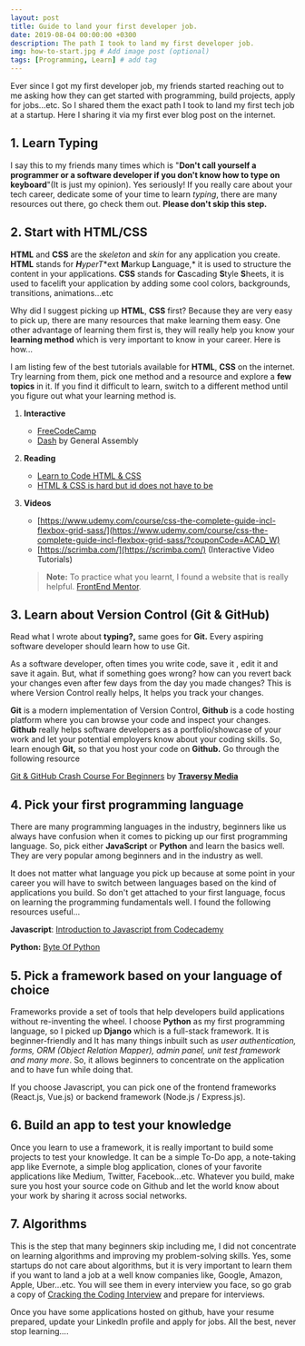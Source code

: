 ```yaml
---
layout: post
title: Guide to land your first developer job.
date: 2019-08-04 00:00:00 +0300
description: The path I took to land my first developer job.
img: how-to-start.jpg # Add image post (optional)
tags: [Programming, Learn] # add tag
---
```



Ever since I got my first developer job, my friends started reaching out to me asking how they can get started with programming, build projects, apply for jobs...etc. So I shared them the exact path I took to land my first tech job at a startup. Here I sharing it via my first ever blog post on the internet.

## 1. Learn Typing

I say this to my friends many times which is "**Don't call yourself a programmer or a software developer if you don't know how to type on keyboard**"(It is just my opinion). Yes seriously! If you really care about your tech career, dedicate some of your time to learn *typing*, there are many resources out there, go check them out. **Please don't skip this step.**

## 2. Start with HTML/CSS

**HTML** and **CSS** are the *skeleton* and *skin* for any application you create. **HTML** stands for ***H**yper**T**ext **M**arkup **L**anguage,* it is used to structure the content in your applications. **CSS** stands for **C**ascading **S**tyle **S**heets, it is used to facelift your application by adding some cool colors, backgrounds, transitions, animations...etc

Why did I suggest picking up **HTML**, **CSS** first? Because they are very easy to pick up, there are many resources that make learning them easy. One other advantage of learning them first is, they will really help you know your **learning method** which is very important to know in your career. Here is how... 

I am listing few of the best tutorials available for **HTML**, **CSS** on the internet. Try learning from them, pick one method and a resource and explore a **few topics** in it. If you find it difficult to learn, switch to a different method until you figure out what your learning method is.

1. **Interactive**
    - [FreeCodeCamp](https://learn.freecodecamp.org/)
    - [Dash](https://dash.generalassemb.ly/) by General Assembly
2. **Reading**
    - [Learn to Code HTML & CSS](https://learn.shayhowe.com/)
    - [HTML & CSS is hard but id does not have to be](https://internetingishard.com/)
3. **Videos**
    - [https://www.udemy.com/course/css-the-complete-guide-incl-flexbox-grid-sass/](https://www.udemy.com/course/css-the-complete-guide-incl-flexbox-grid-sass/?couponCode=ACAD_W)
    - [https://scrimba.com/](https://scrimba.com/) (Interactive Video Tutorials)

    > **Note:** To practice what you learnt, I found a website that is really helpful. [FrontEnd Mentor](https://www.frontendmentor.io/).

## 3. Learn about Version Control (Git & GitHub)

Read what I wrote about **typing?,** same goes for **Git.** Every aspiring software developer should learn how to use Git.

As a software developer, often times you write code, save it , edit it and save it again. But, what if something goes wrong? how can you revert back your changes even after few days from the day you made changes? This is where Version Control really helps, It helps you track your changes.

**Git** is a modern implementation of Version Control, **Github** is a code hosting platform where you can browse your code and inspect your changes. **Github** really helps software developers as a portfolio/showcase of your work and let your potential employers know about your coding skills. So, learn enough **Git,** so that you host your code on **Github.** Go through the following resource

[Git & GitHub Crash Course For Beginners](https://youtu.be/SWYqp7iY_Tc) by [**Traversy Media**](https://www.youtube.com/channel/UC29ju8bIPH5as8OGnQzwJyA)

## 4. Pick your first programming language

There are many programming languages in the industry, beginners like us always have confusion when it comes to picking up our first programming language. So, pick either **JavaScript** or **Python**  and learn the basics well. They are very popular among beginners and in the industry as well. 

It does not matter what language you pick up because at some point in your career you will have to switch between languages based on the kind of applications you build. So don't get attached to your first language, focus on learning the programming fundamentals well. I found the following resources useful...

**Javascript**: [Introduction to Javascript from Codecademy](https://www.codecademy.com/learn/introduction-to-javascript)

**Python:** [Byte Of Python](https://python.swaroopch.com/)

## 5. Pick a framework based on your language of choice

Frameworks provide a set of tools that help developers build applications without re-inventing the wheel. I choose **Python** as my first programming language, so I picked up **Django** which is a full-stack framework. It is beginner-friendly and It has many things inbuilt such as *user authentication, forms, ORM (Object Relation Mapper), admin panel, unit test framework and many more*. So, it allows beginners to concentrate on the application and to have fun while doing that.

If you choose Javascript, you can pick one of the frontend frameworks (React.js, Vue.js) or backend framework (Node.js / Express.js).

## 6. Build an app to test your knowledge

Once you learn to use a framework, it is really important to build some projects to test your knowledge. It can be a simple To-Do app, a note-taking app like Evernote, a simple blog application, clones of your favorite applications like Medium, Twitter, Facebook...etc. Whatever you build, make sure you host your source code on Github and let the world know about your work by sharing it across social networks. 

## 7. Algorithms

This is the step that many beginners skip including me, I did not concentrate on learning algorithms and improving my problem-solving skills. Yes, some startups do not care about algorithms, but it is very important to learn them if you want to land a job at a well know companies like, Google, Amazon, Apple, Uber...etc. You will see them in every interview you face, so go grab a copy of [Cracking the Coding Interview](https://amzn.to/2GOjeVI) and prepare for interviews.

Once you have some applications hosted on github, have your resume prepared, update your LinkedIn profile and apply for jobs. All the best, never stop learning....